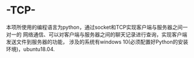 # -TCP-
本项所使用的编程语言为python，通过socket和TCP实现客户端与服务器之间一对一的 网络通信、可以对客户端与服务器之间的聊天记录进行查询，实现客户端发送文件到服务器的功能， 涉及的系统有windows 10(必须配置好Python的安装环境)，ubuntu18.04.
